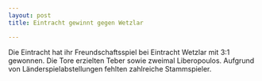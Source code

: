 ```yaml
---
layout: post
title: Eintracht gewinnt gegen Wetzlar

---
```


Die Eintracht hat ihr Freundschaftsspiel bei Eintracht Wetzlar mit 3:1 gewonnen. Die Tore erzielten Teber sowie zweimal Liberopoulos. Aufgrund von Länderspielabstellungen fehlten zahlreiche Stammspieler.


